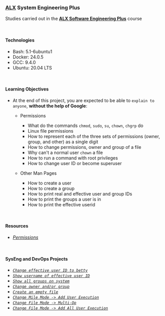### [ALX](https://www.alxafrica.com/) System Engineering Plus

Studies carried out in the **[ALX Software Engineering Plus](https://www.alxafrica.com/software-engineering-plus/)** course

<br />

#### Technologies

* Bash:     5.1-6ubuntu1
* Docker:   24.0.5
* GCC:      9.4.0
* Ubuntu:   20.04 LTS

<br />

#### Learning Objectives

* At the end of this project, you are expected to be able to `explain to anyone`, **without the help of Google**:
    * Permissions
        * What do the commands `chmod`, `sudo`, `su`, `chown`, `chgrp` do
        * Linux file permissions
        * How to represent each of the three sets of permissions (owner, group, and other) as a single digit
        * How to change permissions, owner and group of a file
        * Why can't a normal user `chown` a file
        * How to run a command with root privileges
        * How to change user ID or become superuser

    * Other Man Pages
        * How to create a user
        * How to create a group
        * How to print real and effective user and group IDs
        * How to print the groups a user is in
        * How to print the effective userid

<br />

#### Resources

* _[Permissions](https://linuxcommand.org/lc3_lts0090.php)_

<br />

#### SysEng and DevOps Projects

* _[`Change effective user ID to betty`](0-iam_betty)_
* _[`Show username of effective user ID`](1-who_am_i)_
* _[`Show all groups on system`](2-groups)_
* _[`Change owner and/or group`](3-new_owner)_
* _[`Create an empty file`](4-empty)_
* _[`Change Mile Mode -> Add User Execution`](5-execute)_
* _[`Change File Mode -> Multi-Op`](6-multiple_permissions)_
* _[`Change File Mode -> Add All User Execution`](7-everybody)_

<br />
